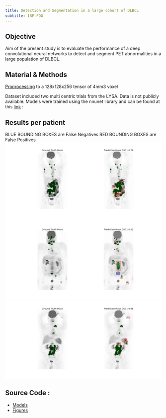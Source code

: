 ```yaml
---
title: Detection and Segmentation in a large cohort of DLBCL
subtitle: 18F-FDG
---
```


## Objective 
Aim of the present study is to evaluate the performance of a deep convolutional neural networks to detect and segment PET abnormalities in a large population of DLBCL.

## Material & Methods
[Proprocessing](https://github.com/paul-bd/GAINED_repo/blob/master/GAINED_load_and_resample.ipynb) to a 128x128x256 tensor of 4mm3 voxel
 
Dataset included two multi centric trials from the LYSA. Data is not publicly available.
Models were trained using the nnunet library and can be found at this [link](https://github.com/paul-bd/petct_segmentation) : 

## Results per patient
BLUE BOUNDING BOXES are False Negatives 
RED BOUNDING BOXES are False Positives
![Img1](img/detection/11011101021002.jpg)
![Img1](img/detection/11011101021008.jpg)
![Img2](img/detection/11011101021014.jpg)

## Source Code : 
 - [Models](https://github.com/paul-bd/petct_segmentation/models)
 - [Figures](https://github.com/paul-bd/petct_segmentation/figure)
